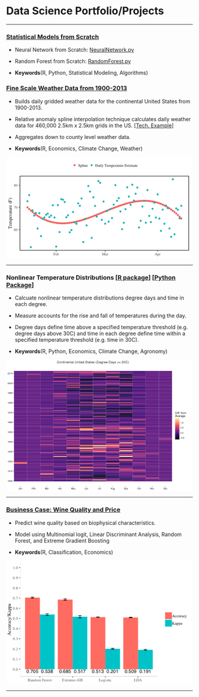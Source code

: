 # Data Science Portfolio/Projects

-------------------
###  [Statistical Models from Scratch](https://github.com/johnwoodill/Data-Science-Portfolio/tree/master/Scratch%20Models)

* Neural Network from Scratch: [NeuralNetwork.py](https://github.com/johnwoodill/Data-Science-Portfolio/blob/master/Scratch%20Models/NeuralNetwork.py)

* Random Forest from Scratch: [RandomForest.py](https://github.com/johnwoodill/Data-Science-Portfolio/blob/master/Scratch%20Models/RandomForest.py)

* **Keywords**(R, Python, Statistical Modeling, Algorithms)

###  [Fine Scale Weather Data from 1900-2013](https://github.com/johnwoodill/Fine-Scale-Weather-Interpolation)

* Builds daily gridded weather data for the continental United States from 1900-2013.

* Relative anomaly spline interpolation technique calculates daily weather data for 460,000 2.5km x 2.5km grids in the US. [[Tech. Example](https://github.com/johnwoodill/Data-Science-Portfolio/raw/master/docs/interpolation_technique.pdf)]

* Aggregates down to county level weather data.

* **Keywords**(R, Economics, Climate Change, Weather)

<img src="https://github.com/johnwoodill/Data-Science-Portfolio/raw/master/figures/daily_temp_spline.png" width="500">

-------------------

###  Nonlinear Temperature Distributions [[R package](https://github.com/johnwoodill/nonlineartempr)] [[Python Package](https://github.com/johnwoodill/nonlineartemppy)]

* Calcuate nonlinear temperature distributions degree days and time in each degree.

* Measure accounts for the rise and fall of temperatures during the day.

* Degree days define time above a specified temperature threshold (e.g. degree days above 30C) and time in each degree define time within a specified temperature threshold (e.g. time in 30C).

* **Keywords**(R, Python, Economics, Climate Change, Agronomy)

<img src="https://github.com/johnwoodill/US-Degree-Days-Heat-Map/raw/master/dd30.png?raw=true" width="500">

-------------------
 
###  [Business Case: Wine Quality and Price](https://www.kaggle.com/johnwoodill/business-case-predicting-quality-wine-and-prices/notebook)

* Predict wine quality based on biophysical characteristics.

* Model using Multinomial logit, Linear Discriminant Analysis, Random Forest, and Extreme Gradient Boosting


* **Keywords**(R, Classification, Economics)

<img src="https://github.com/johnwoodill/Data-Science-Portfolio/raw/master/figures/wine_quality_final_plot.png" width="500">

 -------------------

